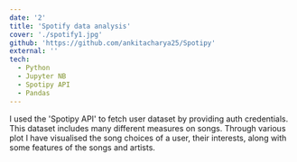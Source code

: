 ```yaml
---
date: '2'
title: 'Spotify data analysis'
cover: './spotify1.jpg'
github: 'https://github.com/ankitacharya25/Spotipy'
external: ''
tech:
  - Python
  - Jupyter NB
  - Spotipy API
  - Pandas 
---
```


I used the 'Spotipy API' to fetch user dataset by providing auth credentials. This dataset includes many different measures on songs. Through various plot I have visualised the song choices of a user, their interests, along with some features of the songs and artists.